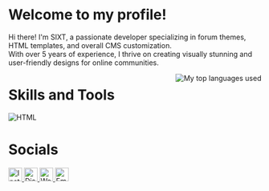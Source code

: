 
# Welcome to my profile!

Hi there! I'm SIXT, a passionate developer specializing in forum themes, HTML templates, and overall CMS customization.<br>With over 5 years of experience, I thrive on creating visually stunning and user-friendly designs for online communities.

<img align="right" alt="My top languages used" src="https://github-readme-stats.vercel.app/api/top-langs/?username=sixxt&theme=github_dark&show_icons=true&layout=compact&border_color=21262d&border_radius=6" />

# Skills and Tools

<div>
  <img align="top" alt="HTML" src="https://skillicons.dev/icons?i=js,jquery,html,css,bootstrap,git,vscode,ps" />
</div>


# Socials

<a href="https://www.instagram.com/sixxt01">
  <img alt="Instagram" src="https://img.shields.io/badge/-Instagram-%23335d8c?style=for-the-badge&logo=instagram&logoColor=white" height="27px" />
</a>
<a href="https://discord.com/users/714043773172318239">
  <img alt="Discord" src="https://img.shields.io/badge/sixt-%239482-335d8c?style=for-the-badge&logo=discord&logoWidth=25&logoColor=335d8c&labelColor=0d1117" height="27px" />
</a>
<a href="https://www.sxt.one">
  <img alt="Website" src="https://img.shields.io/badge/Website-sxt.one-335d8c?style=for-the-badge&logoWidth=25&labelColor=0d1117" height="27px" />
</a>
<a href="mailto:contact@sxt.one">
  <img alt="Email" src="https://img.shields.io/badge/-Email%20Address-%23335d8c?style=for-the-badge&logo=Gmail&logoColor=%23000" height="27px" />
</a>
